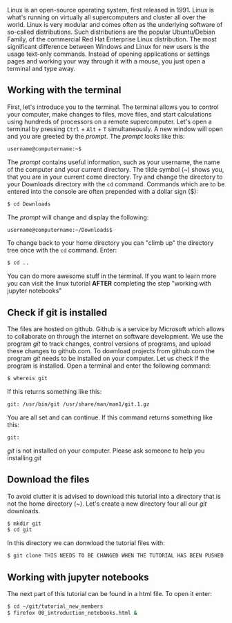 Linux is an open-source operating system, first released in 1991. Linux is what's running on virtually all supercomputers and cluster all over the world. Linux is very modular and comes often as the underlying software of so-called distributions. Such distributions are the popular Ubuntu/Debian Family, of the commercial Red Hat Enterprise Linux distribution. The most significant difference between Windows and Linux for new users is the usage text-only commands. Instead of opening applications or settings pages and working your way through it with a mouse, you just open a terminal and type away.


## Working with the terminal

First, let's introduce you to the terminal. The terminal allows you to control your computer, make changes to files, move files, and start calculations using hundreds of processors on a remote supercomputer. Let's open a terminal by pressing ```Ctrl``` + ```Alt``` + ```T``` simultaneously. A new window will open and you are greeted by the *prompt*. The *prompt* looks like this:

```bash
username@computername:~$
```
The *prompt* contains useful information, such as your username, the name of the computer and your current directory. The tilde symbol (~) shows you, that you are in your current come directory. Try and change the directory to your Downloads directory with the ```cd``` command. Commands which are to be entered into the console are often prepended with a dollar sign ($):

```bash
$ cd Downloads
```

The *prompt* will change and display the following:

```bash
username@computername:~/Downloads$
```

To change back to your home directory you can "climb up" the directory tree once with the ```cd``` command. Enter:

```bash
$ cd ..
```

You can do more awesome stuff in the terminal. If you want to learn more you can visit the linux tutorial **AFTER** completing the step "working with jupyter notebooks"

## Check if git is installed

The files are hosted on github. Github is a service by Microsoft which allows to collaborate on through the internet on software development. We use the program *git* to track changes, control versions of programs, and upload these changes to github.com. To download projects from github.com the program *git* needs to be installed on your computer. Let us check if the program is installed. Open a terminal and enter the following command:

```bash
$ whereis git
```

If this returns something like this:

```bash
git: /usr/bin/git /usr/share/man/man1/git.1.gz
```

You are all set and can continue. If this command returns something like this:

```bash
git:
```

*git* is not installed on your computer. Please ask someone to help you installing *git*

## Download the files

To avoid clutter it is advised to download this tutorial into a directory that is not the home directory (~). Let's create a new directory four all our *git* downloads.

```bash
$ mkdir git
$ cd git
```

In this directory we can donwload the tutorial files with:

```bash
$ git clone THIS NEEDS TO BE CHANGED WHEN THE TUTORIAL HAS BEEN PUSHED TO GITHUB.COM
```

## Working with jupyter notebooks

The next part of this tutorial can be found in a html file. To open it enter:

```bash
$ cd ~/git/tutorial_new_members
$ firefox 00_introduction_notebooks.html &
```
